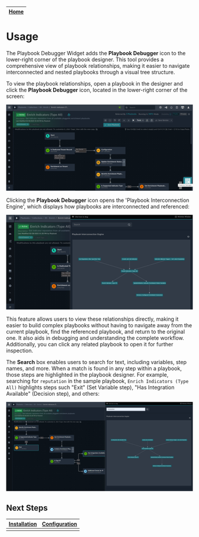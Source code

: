 | [Home](../README.md) |
|----------------------|

# Usage

The Playbook Debugger Widget adds the **Playbook Debugger** icon to the lower-right corner of the playbook designer. This tool provides a comprehensive view of playbook relationships, making it easier to navigate interconnected and nested playbooks through a visual tree structure.

To view the playbook relationships, open a playbook in the designer and click the **Playbook Debugger** icon, located in the lower-right corner of the screen:

![Playbook Debugger icon in Playbook Desinger](./res/pbDebuggerIcon.png) 

Clicking the **Playbook Debugger** icon opens the 'Playbook Interconnection Engine', which displays how playbooks are interconnected and referenced: 

![Playbook Interconnection engine](./res/pbInterconnectionEng.png) 

This feature allows users to view these relationships directly, making it easier to build complex playbooks without having to navigate away from the current playbook, find the referenced playbook, and return to the original one. It also aids in debugging and understanding the complete workflow. Additionally, you can click any related playbook to open it for further inspection.

The **Search** box enables users to search for text, including variables, step names, and more. When a match is found in any step within a playbook, those steps are highlighted in the playbook designer. For example, searching for `reputation` in the sample playbook, `Enrich Indicators (Type All)` highlights steps such "Exit" (Set Variable step), "Has Integration Available" (Decision step), and others: 

![Search function in the Playbook Debugger Widget](./res/pbsearchinpbdebuggerwidget.png) 


## Next Steps

| [Installation](./setup.md#installation) | [Configuration](./setup.md#configuration) |
| --------------------------------------- | ---------------------------------------- |
|                                         |                                          |